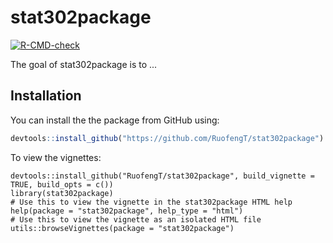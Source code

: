 
# stat302package

<!-- badges: start -->
[![R-CMD-check](https://github.com/RuofengT/stat302package/workflows/R-CMD-check/badge.svg)](https://github.com/RuofengT/stat302package/actions)
<!-- badges: end -->

The goal of stat302package is to ...

## Installation

You can install the the package from GitHub using:

``` r
devtools::install_github("https://github.com/RuofengT/stat302package")
```
To view the vignettes:

```{r}
devtools::install_github("RuofengT/stat302package", build_vignette = TRUE, build_opts = c())
library(stat302package)
# Use this to view the vignette in the stat302package HTML help
help(package = "stat302package", help_type = "html")
# Use this to view the vignette as an isolated HTML file
utils::browseVignettes(package = "stat302package")
```
